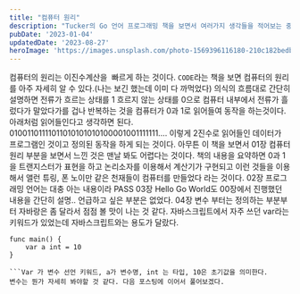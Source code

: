 ```yaml
---
title: "컴퓨터 원리"
description: "Tucker의 Go 언어 프로그래밍 책을 보면서 여러가지 생각들을 적어보는 중이다."
pubDate: '2023-01-04'
updatedDate: '2023-08-27'
heroImage: 'https://images.unsplash.com/photo-1569396116180-210c182bedb8?crop=entropy&cs=tinysrgb&fit=max&fm=jpg&ixid=M3wxNDIyNzR8MHwxfHNlYXJjaHwzOXx8Y29kZXxlbnwwfHx8fDE2OTMwMzk4MTJ8MA&ixlib=rb-4.0.3&q=80&w=2000'
---
```


컴퓨터의 원리는 이진수계산을  빠르게 하는 것이다. `CODE`라는 책을 보면 컴퓨터의 원리를 아주 자세히 알 수 있다.(나는 보긴 했는데 이미 다 까먹었다) 의식의 흐름대로 간단히 설명하면 전류가 흐르는 상태를 1 흐르지 않는 상태를 0으로 컴퓨터 내부에서 전류가 흘렀다가 말았다가를 겁나 반복하는 것을 컴퓨터가 0과 1로 읽어들여 동작을 하는것이다. 아래처럼 읽어들인다고 생각하면 된다.
01001101111011010101010100001001111111….
이렇게 2진수로 읽어들인 데이터가 프로그램인 것이고 정의된 동작을 하게 되는 것이다.
아무튼 이 책을 보면서 01장 컴퓨터 원리 부분을 보면서 느낀 것은 맨날 봐도 어렵다는 것이다.
책의 내용을 요약하면 0과 1을 트랜지스터가 표현을 하고 논리소자를 이용해서 계산기가 구현되고 이런 것들을 이용해서 앨런 튜링, 폰 노이만 같은 천재들이 컴퓨터를 만들었다 라는 것이다.
02장 프로그래밍 언어는 대충 아는 내용이라 PASS
03장 Hello Go World도 00장에서 진행했던 내용을 간단히 설명.. 언급하고 싶은 부분은 없었다.
04장 변수 부터는 정의하는 부분부터 자바랑은 좀 달라서 점점 볼 맛이 나는 것 같다. 자바스크립트에서 자주 쓰던 var라는 키워드가 있었는데 자바스크립트와는 용도가 달랐다.
```
func main() {
	var a int = 10
}

```Var 가 변수 선언 키워드, a가 변수명, int 는 타입, 10은 초기값을 의미한다.
변수는 뭔가 자세히 봐야할 것 같다. 다음 포스팅에 이어서 풀어보겠다.